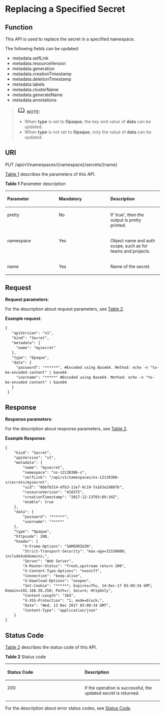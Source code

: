 # Replacing a Specified Secret<a name="cce_02_0046"></a>

## Function<a name="s2fa7c6b09ad0449ebce13163ee876960"></a>

This API is used to replace the secret in a specified namespace.

The following fields can be updated:

-   metadata.selfLink
-   metadata.resourceVersion
-   metadata.generation
-   metadata.creationTimestamp
-   metadata.deletionTimestamp
-   metadata.labels
-   metadata.clusterName
-   metadata.generateName
-   metadata.annotations

>![](public_sys-resources/icon-note.gif) **NOTE:**   
>-   When  **type**  is set to  **Opaque**, the key and value of  **data**  can be updated.  
>-   When  **type**  is not set to  **Opaque**, only the value of  **data**  can be updated.  

## URI<a name="se7a801b22ec44205a03503a15151ba92"></a>

PUT /api/v1/namespaces/\{namespace\}/secrets/\{name\}

[Table 1](#table195518420539)  describes the parameters of this API.

**Table  1**  Parameter description

<a name="table195518420539"></a>
<table><thead align="left"><tr id="row1895516485313"><th class="cellrowborder" valign="top" width="33.33333333333333%" id="mcps1.2.4.1.1"><p id="p49558415538"><a name="p49558415538"></a><a name="p49558415538"></a>Parameter</p>
</th>
<th class="cellrowborder" valign="top" width="33.33333333333333%" id="mcps1.2.4.1.2"><p id="p495518435314"><a name="p495518435314"></a><a name="p495518435314"></a>Mandatory</p>
</th>
<th class="cellrowborder" valign="top" width="33.33333333333333%" id="mcps1.2.4.1.3"><p id="p395615465319"><a name="p395615465319"></a><a name="p395615465319"></a>Description</p>
</th>
</tr>
</thead>
<tbody><tr id="row159562040536"><td class="cellrowborder" valign="top" width="33.33333333333333%" headers="mcps1.2.4.1.1 "><p id="p395612415535"><a name="p395612415535"></a><a name="p395612415535"></a>pretty</p>
</td>
<td class="cellrowborder" valign="top" width="33.33333333333333%" headers="mcps1.2.4.1.2 "><p id="p119561495319"><a name="p119561495319"></a><a name="p119561495319"></a>No</p>
</td>
<td class="cellrowborder" valign="top" width="33.33333333333333%" headers="mcps1.2.4.1.3 "><p id="en-us_topic_0079615031_p61052759"><a name="en-us_topic_0079615031_p61052759"></a><a name="en-us_topic_0079615031_p61052759"></a>If 'true', then the output is pretty printed.</p>
</td>
</tr>
<tr id="row1795634105314"><td class="cellrowborder" valign="top" width="33.33333333333333%" headers="mcps1.2.4.1.1 "><p id="p1195619465319"><a name="p1195619465319"></a><a name="p1195619465319"></a>namespace</p>
</td>
<td class="cellrowborder" valign="top" width="33.33333333333333%" headers="mcps1.2.4.1.2 "><p id="p169561249530"><a name="p169561249530"></a><a name="p169561249530"></a>Yes</p>
</td>
<td class="cellrowborder" valign="top" width="33.33333333333333%" headers="mcps1.2.4.1.3 "><p id="en-us_topic_0079615031_p11408737"><a name="en-us_topic_0079615031_p11408737"></a><a name="en-us_topic_0079615031_p11408737"></a>Object name and auth scope, such as for teams and projects.</p>
</td>
</tr>
<tr id="row195616417532"><td class="cellrowborder" valign="top" width="33.33333333333333%" headers="mcps1.2.4.1.1 "><p id="p9956104155314"><a name="p9956104155314"></a><a name="p9956104155314"></a>name</p>
</td>
<td class="cellrowborder" valign="top" width="33.33333333333333%" headers="mcps1.2.4.1.2 "><p id="p795619475316"><a name="p795619475316"></a><a name="p795619475316"></a>Yes</p>
</td>
<td class="cellrowborder" valign="top" width="33.33333333333333%" headers="mcps1.2.4.1.3 "><p id="en-us_topic_0079615031_p13513185"><a name="en-us_topic_0079615031_p13513185"></a><a name="en-us_topic_0079615031_p13513185"></a>Name of the secret.</p>
</td>
</tr>
</tbody>
</table>

## Request<a name="en-us_topic_0079615031_ref458786529"></a>

**Request parameters**:

For the description about request parameters, see  [Table 2](creating-a-secret.md#en-us_topic_0079614900_ref458786458).

**Example request**:

```
{ 
   "apiVersion": "v1", 
   "kind": "Secret", 
   "metadata": { 
     "name": "mysecret" 
   }, 
   "type": "Opaque", 
   "data": { 
     "password": "******", #Encoded using Base64. Method: echo -n "to-be-encoded content" | base64
     "username": "*****" #Encoded using Base64. Method: echo -n "to-be-encoded content" | base64
   } 
 }
```

## Response<a name="s62e9d00c756e4ae99025f3a29117287f"></a>

**Response parameters**:

For the description about response parameters, see  [Table 2](creating-a-secret.md#en-us_topic_0079614900_ref458786458).

**Example Response**:

```
{
    "kind": "Secret",
    "apiVersion": "v1",
    "metadata": {
        "name": "mysecret",
        "namespace": "ns-12130306-s",
        "selfLink": "/api/v1/namespaces/ns-12130306-s/secrets/mysecret",
        "uid": "0bbfb314-dfb3-11e7-9c19-fa163e2d897b",
        "resourceVersion": "418375",
        "creationTimestamp": "2017-12-13T03:09:34Z",
        "enable": true
    },
    "data": {
        "password": "******",
        "username": "*****" 
    },
    "type": "Opaque",
    "httpcode": 200,
    "header": {
        "X-Frame-Options": "SAMEORIGIN",
        "Strict-Transport-Security": "max-age=31536000; includeSubdomains;",
        "Server": "Web Server",
        "X-Router-Status": "fresh,upstream return 200",
        "X-Content-Type-Options": "nosniff",
        "Connection": "keep-alive",
        "X-Download-Options": "noopen",
        "Set-Cookie": "******; Expires=Thu, 14-Dec-17 03:09:34 GMT; Domain=192.168.50.250; Path=/; Secure; HttpOnly",
        "Content-Length": "364",
        "X-XSS-Protection": "1; mode=block;",
        "Date": "Wed, 13 Dec 2017 03:09:34 GMT",
        "Content-Type": "application/json"
    }
}
```

## Status Code<a name="s0cae25a23bb14c80b7b9465f8da69cd7"></a>

[Table 2](#en-us_topic_0079615031_table64060950)  describes the status code of this API.

**Table  2**  Status code

<a name="en-us_topic_0079615031_table64060950"></a>
<table><thead align="left"><tr id="en-us_topic_0079615031_row64282674"><th class="cellrowborder" valign="top" width="50%" id="mcps1.2.3.1.1"><p id="p57631252201621"><a name="p57631252201621"></a><a name="p57631252201621"></a>Status Code</p>
</th>
<th class="cellrowborder" valign="top" width="50%" id="mcps1.2.3.1.2"><p id="en-us_topic_0079615031_p46527158"><a name="en-us_topic_0079615031_p46527158"></a><a name="en-us_topic_0079615031_p46527158"></a>Description</p>
</th>
</tr>
</thead>
<tbody><tr id="en-us_topic_0079615031_row10603493"><td class="cellrowborder" valign="top" width="50%" headers="mcps1.2.3.1.1 "><p id="en-us_topic_0079615031_p53576637"><a name="en-us_topic_0079615031_p53576637"></a><a name="en-us_topic_0079615031_p53576637"></a>200</p>
</td>
<td class="cellrowborder" valign="top" width="50%" headers="mcps1.2.3.1.2 "><p id="en-us_topic_0079615031_p44740325"><a name="en-us_topic_0079615031_p44740325"></a><a name="en-us_topic_0079615031_p44740325"></a>If the operation is successful, the updated secret is returned.</p>
</td>
</tr>
</tbody>
</table>

For the description about error status codes, see  [Status Code](status-code.md).

